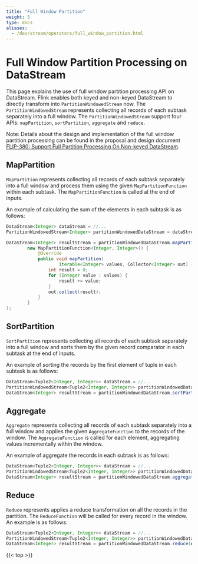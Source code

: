 ```yaml
---
title: "Full Window Partition"
weight: 5
type: docs
aliases:
  - /dev/stream/operators/full_window_partition.html
---
```

<!--
Licensed to the Apache Software Foundation (ASF) under one
or more contributor license agreements.  See the NOTICE file
distributed with this work for additional information
regarding copyright ownership.  The ASF licenses this file
to you under the Apache License, Version 2.0 (the
"License"); you may not use this file except in compliance
with the License.  You may obtain a copy of the License at

  http://www.apache.org/licenses/LICENSE-2.0

Unless required by applicable law or agreed to in writing,
software distributed under the License is distributed on an
"AS IS" BASIS, WITHOUT WARRANTIES OR CONDITIONS OF ANY
KIND, either express or implied.  See the License for the
specific language governing permissions and limitations
under the License.
-->

# Full Window Partition Processing on DataStream

This page explains the use of full window partition processing API on DataStream.
Flink enables both keyed and non-keyed DataStream to directly transform into 
`PartitionWindowedStream` now. 
The `PartitionWindowedStream` represents collecting all records of each subtask separately 
into a full window.
The `PartitionWindowedStream` support four APIs: `mapPartition`, `sortPartition`, `aggregate`
and `reduce`.

Note: Details about the design and implementation of the full window partition processing can be
found in the proposal and design document
[FLIP-380: Support Full Partition Processing On Non-keyed DataStream](https://cwiki.apache.org/confluence/display/FLINK/FLIP-380%3A+Support+Full+Partition+Processing+On+Non-keyed+DataStream).

## MapPartition

`MapPartition` represents collecting all records of each subtask separately into a full window 
and process them using the given `MapPartitionFunction` within each subtask. The
`MapPartitionFunction` is called at the end of inputs.

An example of calculating the sum of the elements in each subtask is as follows:

```java
DataStream<Integer> dataStream = //...
PartitionWindowedStream<Integer> partitionWindowedDataStream = dataStream.fullWindowPartition();

DataStream<Integer> resultStream = partitionWindowedDataStream.mapPartition(
        new MapPartitionFunction<Integer, Integer>() {
            @Override
            public void mapPartition(
                    Iterable<Integer> values, Collector<Integer> out) {
                int result = 0;
                for (Integer value : values) {
                    result += value;
                }
                out.collect(result);
            }
        }
);
```

## SortPartition
`SortPartition` represents collecting all records of each subtask separately into a full window 
and sorts them by the given record comparator in each subtask at the end of inputs.

An example of sorting the records by the first element of tuple in each subtask is as follows:

```java
DataStream<Tuple2<Integer, Integer>> dataStream = //...
PartitionWindowedStream<Tuple2<Integer, Integer>> partitionWindowedDataStream = dataStream.fullWindowPartition();
DataStream<Integer> resultStream = partitionWindowedDataStream.sortPartition(0, Order.ASCENDING);
```

## Aggregate
`Aggregate` represents collecting all records of each subtask separately into a full window and 
applies the given `AggregateFunction` to the records of the window. The `AggregateFunction`
is called for each element, aggregating values incrementally within the window.

An example of aggregate the records in each subtask is as follows:

```java
DataStream<Tuple2<Integer, Integer>> dataStream = //...
PartitionWindowedStream<Tuple2<Integer, Integer>> partitionWindowedDataStream = dataStream.fullWindowPartition();
DataStream<Integer> resultStream = partitionWindowedDataStream.aggregate(new AggregateFunction<>{...});
```

## Reduce
`Reduce` represents applies a reduce transformation on all the records in the partition. 
The `ReduceFunction` will be called for every record in the window.
An example is as follows:

```java
DataStream<Tuple2<Integer, Integer>> dataStream = //...
PartitionWindowedStream<Tuple2<Integer, Integer>> partitionWindowedDataStream = dataStream.fullWindowPartition();
DataStream<Integer> resultStream = partitionWindowedDataStream.reduce(new ReduceFunction<>{...});
```

{{< top >}}

